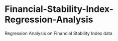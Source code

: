 # Financial-Stability-Index-Regression-Analysis
Regression Analysis on Financial Stability Index data
